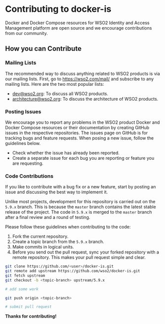 # Contributing to docker-is

Docker and Docker Compose resources for WSO2 Identity and Access Management platform are open source and we encourage contributions from our community.

## How you can Contribute

### Mailing Lists

The recommended way to discuss anything related to WSO2 products is via our mailing lists. First, go to https://wso2.com/mail/ and subscribe to any mailing lists. Here are the two most popular lists:

* dev@wso2.org: To discuss all WSO2 products.
* architecture@wso2.org: To discuss the architecture of WSO2 products.

### Posting Issues

We encourage you to report any problems in the WSO2 product Docker and Docker Compose resources or their documentation by creating GitHub issues in the respective repositories.
The issues page on GitHub is for tracking bugs and feature requests. When posing a new issue, follow the guidelines below.

* Check whether the issue has already been reported.
* Create a separate issue for each bug you are reporting or feature you are requesting.

### Code Contributions

If you like to contribute with a bug fix or a new feature, start by posting an issue and discussing the best way to implement it.

Unlike most projects, development for this repository is carried out on the `5.9.x` branch. This is because the `master` branch contains the latest stable release of the project.
The code in `5.9.x` is merged to the `master` branch after a final review and a round of testing.

Please follow these guidelines when contributing to the code:

1. Fork the current repository.
2. Create a topic branch from the `5.9.x` branch.
3. Make commits in logical units.
4. Before you send out the pull request, sync your forked repository with a remote repository. This makes your pull request simple and clear.

```bash
git clone https://github.com/<user>/docker-is.git
git remote add upstream https://github.com/wso2/docker-is.git
git fetch upstream
git checkout -b <topic-branch> upstream/5.9.x

# add some work

git push origin <topic-branch>

# submit pull request
```

**Thanks for contributing!**
